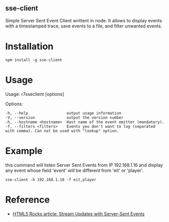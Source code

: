 sse-client
----------

Simple Server Sent Event Client writtent in node.
It allows to display events with a timestamped trace, save events to a file, and filter unwanted events.

# Installation

```
npm install -g sse-client
```

# Usage

Usage: r7sseclient [options]

  Options:

    -h, --help                 output usage information
    -V, --version              output the version number
    -h, --hostname <hostname>  Hast name of the event emitter (mandatory).
    -f, --filters <filters>    Events you don't want to log (separated with comma). Can not be used with "lookup" option.

# Example

this command will listen Server Sent Events from IP 192.168.1.16 and display any event whose field 'event' will be different from 'eit' or 'player'. 

```
sse-client -h 192.168.1.16 -f eit,player
```

# Reference

* [HTML5 Rocks article: Stream Updates with Server-Sent Events](http://www.html5rocks.com/en/tutorials/eventsource/basics/?redirect_from_locale=fr)
